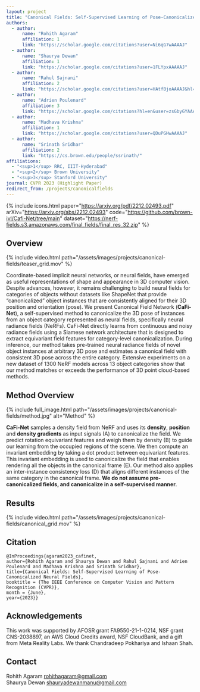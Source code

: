 ```yaml
---
layout: project
title: "Canonical Fields: Self-Supervised Learning of Pose-Canonicalized Neural Fields"
authors:
  - author:
      name: "Rohith Agaram"
      affiliation: 1
      link: "https://scholar.google.com/citations?user=Ni6qG7wAAAAJ"
  - author:
      name: "Shaurya Dewan"
      affiliation: 1
      link: "https://scholar.google.com/citations?user=1FLYpxAAAAAJ"
  - author:
      name: "Rahul Sajnani"
      affiliation: 2
      link: "https://scholar.google.com/citations?user=HAtfBjoAAAAJ&hl=en&oi=ao"
  - author:
      name: "Adrien Poulenard"
      affiliation: 3
      link: "https://scholar.google.com/citations?hl=en&user=zsGbyGYAAAAJ"
  - author:
      name: "Madhava Krishna"
      affiliation: 1
      link: "https://scholar.google.com/citations?user=QDuPGHwAAAAJ"
  - author:
      name: "Srinath Sridhar"
      affiliation: 2
      link: "https://cs.brown.edu/people/ssrinath/"
affiliations:
  - "<sup>1</sup> RRC, IIIT-Hyderabad"
  - "<sup>2</sup> Brown University"
  - "<sup>3</sup> Stanford University"
journal: CVPR 2023 (Highlight Paper)
redirect_from: /projects/canonicalfields
---
```


{% include icons.html paper="https://arxiv.org/pdf/2212.02493.pdf" arXiv="https://arxiv.org/abs/2212.02493" code="https://github.com/brown-ivl/Cafi-Net/tree/main" dataset="https://nerf-fields.s3.amazonaws.com/final_fields/final_res_32.zip" %}

## Overview

{% include video.html path="/assets/images/projects/canonical-fields/teaser_grid.mov" %}

Coordinate-based implicit neural networks, or neural fields, have emerged as useful representations of shape and appearance in 3D computer vision. Despite advances, however, it remains challenging to build neural fields for categories of objects without datasets like ShapeNet that provide “canonicalized” object instances that are consistently aligned for their 3D position and orientation (pose). We present Canonical Field Network (<b>CaFi-Net</b>), a self-supervised method to canonicalize the 3D pose of instances from an object category represented as neural fields, specifically neural radiance fields (NeRFs). CaFi-Net directly learns from continuous and noisy radiance fields using a Siamese network architecture that is designed to extract equivariant field features for category-level canonicalization. During inference, our method takes pre-trained neural radiance fields of novel object instances at arbitrary 3D pose and estimates a canonical field with consistent 3D pose across the entire category. Extensive experiments on a new dataset of 1300 NeRF models across 13 object categories show that our method matches or exceeds the performance of 3D point cloud-based methods.

## Method Overview

{% include full_image.html path="/assets/images/projects/canonical-fields/method.jpg" alt="Method" %}

<b>CaFi-Net</b> samples a density field from NeRF and uses its <b>density</b>, <b>position</b> and <b>density gradients</b> as input signals (A) to canonicalize the field. We predict rotation equivariant features and weigh them by density (B) to guide our learning from the occupied regions of the scene. We then compute an invariant embedding by taking a dot product between equivariant features. This invariant embedding is used to canonicalize the field that enables rendering all the objects in the canonical frame (E). Our method also applies an inter-instance consistency loss (D) that aligns different instances of the same category in the canonical frame. <b>We do not assume pre-canonicalized fields, and canonicalize in a self-supervised manner</b>.

## Results

{% include video.html path="/assets/images/projects/canonical-fields/canonical_grid.mov" %}

## Citation

    @InProceedings{agaram2023_cafinet,
    author={Rohith Agaram and Shaurya Dewan and Rahul Sajnani and Adrien Poulenard and Madhava Krishna and Srinath Sridhar},
    title={Canonical Fields: Self-Supervised Learning of Pose-Canonicalized Neural Fields},
    booktitle = {The IEEE Conference on Computer Vision and Pattern Recognition (CVPR)},
    month = {June},
    year={2023}}

## Acknowledgements

This work was supported by AFOSR grant FA9550-21-1-0214, NSF grant CNS-2038897, an AWS Cloud Credits award, NSF CloudBank, and a gift from Meta Reality Labs. We thank Chandradeep Pokhariya and Ishaan Shah.

## Contact

Rohith Agaram rohithagaram@gmail.com \
Shaurya Dewan shauryadewanmanu@gmail.com
